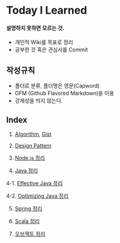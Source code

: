 # Today I Learned
#### 설명하지 못하면 모르는 것.
- 개인적 Wiki를 목표로 정리
- 공부한 것 혹은 관심사를 Commit

## 작성규칙
- 폴더로 분류, 폴더명은 영문(Capword)
- GFM (Github Flavored Markdown)을 이용
- 강제성을 띄지 않는다.

## Index

1. [Algorithm](https://github.com/sehajyang/TIL/tree/master/Algorithm), [Gist](https://gist.github.com/sehajyang)

2. [Design Pattern](https://github.com/sehajyang/TIL/blob/master/Java/Design%20Pattern.md)

3. [Node.js 정리](https://github.com/sehajyang/TIL/tree/master/Nodejs)

4. [Java 정리](https://github.com/sehajyang/TIL/tree/master/Java)

4-1. [Effective Java 정리](https://github.com/sehajyang/TIL/tree/master/Java/Effective-Java)

4-2. [Optimizing Java 정리](https://github.com/sehajyang/TIL/tree/master/Java/Optimizing-Java)

5. [Spring 정리](https://github.com/sehajyang/TIL/blob/master/Spring)

6. [Scala 정리](https://github.com/sehajyang/TIL/blob/master/Scala)

7. [오브젝트 정리](https://github.com/sehajyang/TIL/blob/master/Architecture/Object)
